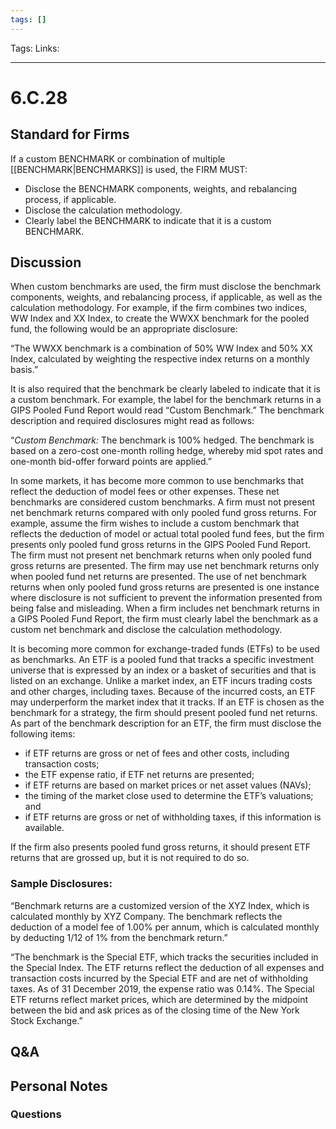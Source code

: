 ```yaml
---
tags: []
---
```

Tags:
Links: 
___
# 6.C.28
## Standard for Firms
If a custom BENCHMARK or combination of multiple [[BENCHMARK|BENCHMARKS]] is used, the FIRM MUST:
- Disclose the BENCHMARK components, weights, and rebalancing process, if applicable.
- Disclose the calculation methodology.
- Clearly label the BENCHMARK to indicate that it is a custom BENCHMARK.
## Discussion
When custom benchmarks are used, the firm must disclose the benchmark components, weights, and rebalancing process, if applicable, as well as the calculation methodology. For example, if the firm combines two indices, WW Index and XX Index, to create the WWXX benchmark for the pooled fund, the following would be an appropriate disclosure:

“The WWXX benchmark is a combination of 50% WW Index and 50% XX Index, calculated by weighting the respective index returns on a monthly basis.”

It is also required that the benchmark be clearly labeled to indicate that it is a custom benchmark. For example, the label for the benchmark returns in a GIPS Pooled Fund Report would read “Custom Benchmark.” The benchmark description and required disclosures might read as follows:

“_Custom Benchmark:_ The benchmark is 100% hedged. The benchmark is based on a zero-cost one-month rolling hedge, whereby mid spot rates and one-month bid-offer forward points are applied.”

In some markets, it has become more common to use benchmarks that reflect the deduction of model fees or other expenses. These net benchmarks are considered custom benchmarks. A firm must not present net benchmark returns compared with only pooled fund gross returns. For example, assume the firm wishes to include a custom benchmark that reflects the deduction of model or actual total pooled fund fees, but the firm presents only pooled fund gross returns in the GIPS Pooled Fund Report. The firm must not present net benchmark returns when only pooled fund gross returns are presented. The firm may use net benchmark returns only when pooled fund net returns are presented. The use of net benchmark returns when only pooled fund gross returns are presented is one instance where disclosure is not sufficient to prevent the information presented from being false and misleading. When a firm includes net benchmark returns in a GIPS Pooled Fund Report, the firm must clearly label the benchmark as a custom net benchmark and disclose the calculation methodology.

It is becoming more common for exchange-traded funds (ETFs) to be used as benchmarks. An ETF is a pooled fund that tracks a specific investment universe that is expressed by an index or a basket of securities and that is listed on an exchange. Unlike a market index, an ETF incurs trading costs and other charges, including taxes. Because of the incurred costs, an ETF may underperform the market index that it tracks. If an ETF is chosen as the benchmark for a strategy, the firm should present pooled fund net returns. As part of the benchmark description for an ETF, the firm must disclose the following items:
- if ETF returns are gross or net of fees and other costs, including transaction costs;
- the ETF expense ratio, if ETF net returns are presented;
- if ETF returns are based on market prices or net asset values (NAVs);
- the timing of the market close used to determine the ETF’s valuations; and
- if ETF returns are gross or net of withholding taxes, if this information is available.

If the firm also presents pooled fund gross returns, it should present ETF returns that are grossed up, but it is not required to do so.
### Sample Disclosures:
“Benchmark returns are a customized version of the XYZ Index, which is calculated monthly by XYZ Company. The benchmark reflects the deduction of a model fee of 1.00% per annum, which is calculated monthly by deducting 1/12 of 1% from the benchmark return.”

“The benchmark is the Special ETF, which tracks the securities included in the Special Index. The ETF returns reflect the deduction of all expenses and transaction costs incurred by the Special ETF and are net of withholding taxes. As of 31 December 2019, the expense ratio was 0.14%. The Special ETF returns reflect market prices, which are determined by the midpoint between the bid and ask prices as of the closing time of the New York Stock Exchange.”
## Q&A

## Personal Notes

### Questions